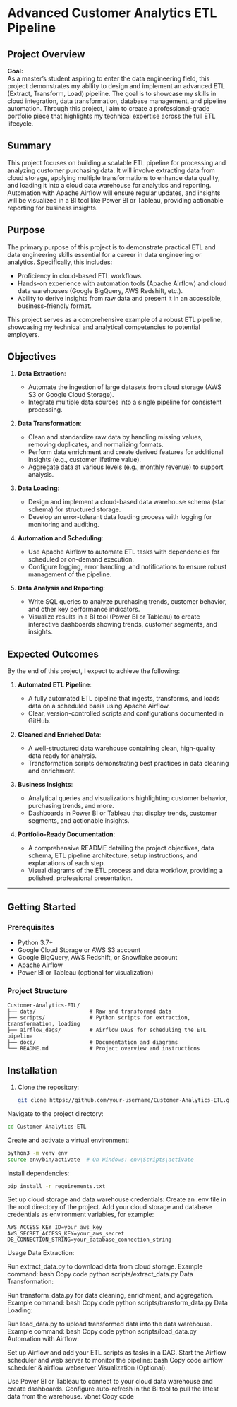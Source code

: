 # Advanced Customer Analytics ETL Pipeline

## Project Overview

**Goal:**  
As a master’s student aspiring to enter the data engineering field, this project demonstrates my ability to design and implement an advanced ETL (Extract, Transform, Load) pipeline. The goal is to showcase my skills in cloud integration, data transformation, database management, and pipeline automation. Through this project, I aim to create a professional-grade portfolio piece that highlights my technical expertise across the full ETL lifecycle.

## Summary

This project focuses on building a scalable ETL pipeline for processing and analyzing customer purchasing data. It will involve extracting data from cloud storage, applying multiple transformations to enhance data quality, and loading it into a cloud data warehouse for analytics and reporting. Automation with Apache Airflow will ensure regular updates, and insights will be visualized in a BI tool like Power BI or Tableau, providing actionable reporting for business insights.

## Purpose

The primary purpose of this project is to demonstrate practical ETL and data engineering skills essential for a career in data engineering or analytics. Specifically, this includes:

- Proficiency in cloud-based ETL workflows.
- Hands-on experience with automation tools (Apache Airflow) and cloud data warehouses (Google BigQuery, AWS Redshift, etc.).
- Ability to derive insights from raw data and present it in an accessible, business-friendly format.

This project serves as a comprehensive example of a robust ETL pipeline, showcasing my technical and analytical competencies to potential employers.

## Objectives

1. **Data Extraction**:
   - Automate the ingestion of large datasets from cloud storage (AWS S3 or Google Cloud Storage).
   - Integrate multiple data sources into a single pipeline for consistent processing.

2. **Data Transformation**:
   - Clean and standardize raw data by handling missing values, removing duplicates, and normalizing formats.
   - Perform data enrichment and create derived features for additional insights (e.g., customer lifetime value).
   - Aggregate data at various levels (e.g., monthly revenue) to support analysis.

3. **Data Loading**:
   - Design and implement a cloud-based data warehouse schema (star schema) for structured storage.
   - Develop an error-tolerant data loading process with logging for monitoring and auditing.

4. **Automation and Scheduling**:
   - Use Apache Airflow to automate ETL tasks with dependencies for scheduled or on-demand execution.
   - Configure logging, error handling, and notifications to ensure robust management of the pipeline.

5. **Data Analysis and Reporting**:
   - Write SQL queries to analyze purchasing trends, customer behavior, and other key performance indicators.
   - Visualize results in a BI tool (Power BI or Tableau) to create interactive dashboards showing trends, customer segments, and insights.

## Expected Outcomes

By the end of this project, I expect to achieve the following:

1. **Automated ETL Pipeline**:
   - A fully automated ETL pipeline that ingests, transforms, and loads data on a scheduled basis using Apache Airflow.
   - Clear, version-controlled scripts and configurations documented in GitHub.

2. **Cleaned and Enriched Data**:
   - A well-structured data warehouse containing clean, high-quality data ready for analysis.
   - Transformation scripts demonstrating best practices in data cleaning and enrichment.

3. **Business Insights**:
   - Analytical queries and visualizations highlighting customer behavior, purchasing trends, and more.
   - Dashboards in Power BI or Tableau that display trends, customer segments, and actionable insights.

4. **Portfolio-Ready Documentation**:
   - A comprehensive README detailing the project objectives, data schema, ETL pipeline architecture, setup instructions, and explanations of each step.
   - Visual diagrams of the ETL process and data workflow, providing a polished, professional presentation.

---

## Getting Started

### Prerequisites

- Python 3.7+
- Google Cloud Storage or AWS S3 account
- Google BigQuery, AWS Redshift, or Snowflake account
- Apache Airflow
- Power BI or Tableau (optional for visualization)

### Project Structure

```plaintext
Customer-Analytics-ETL/
├── data/                 # Raw and transformed data
├── scripts/              # Python scripts for extraction, transformation, loading
├── airflow_dags/         # Airflow DAGs for scheduling the ETL pipeline
├── docs/                 # Documentation and diagrams
└── README.md             # Project overview and instructions
```

## Installation

1. Clone the repository:
   ```bash
   git clone https://github.com/your-username/Customer-Analytics-ETL.git
Navigate to the project directory:
  ```bash
  cd Customer-Analytics-ETL
  ```
Create and activate a virtual environment:
  ```bash
  python3 -m venv env
  source env/bin/activate  # On Windows: env\Scripts\activate
  ```
Install dependencies:
  ```bash
  pip install -r requirements.txt
  ```
Set up cloud storage and data warehouse credentials:
Create an .env file in the root directory of the project.
Add your cloud storage and database credentials as environment variables, for example:
```plaintext
AWS_ACCESS_KEY_ID=your_aws_key
AWS_SECRET_ACCESS_KEY=your_aws_secret
DB_CONNECTION_STRING=your_database_connection_string
```
Usage
Data Extraction:

Run extract_data.py to download data from cloud storage.
Example command:
bash
Copy code
python scripts/extract_data.py
Data Transformation:

Run transform_data.py for data cleaning, enrichment, and aggregation.
Example command:
bash
Copy code
python scripts/transform_data.py
Data Loading:

Run load_data.py to upload transformed data into the data warehouse.
Example command:
bash
Copy code
python scripts/load_data.py
Automation with Airflow:

Set up Airflow and add your ETL scripts as tasks in a DAG.
Start the Airflow scheduler and web server to monitor the pipeline:
bash
Copy code
airflow scheduler &
airflow webserver
Visualization (Optional):

Use Power BI or Tableau to connect to your cloud data warehouse and create dashboards.
Configure auto-refresh in the BI tool to pull the latest data from the warehouse.
vbnet
Copy code




